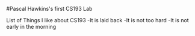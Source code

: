 #Pascal Hawkins's first CS193 Lab

List of Things I like about CS193
-It is laid back
-It is not too hard
-It is not early in the morning
